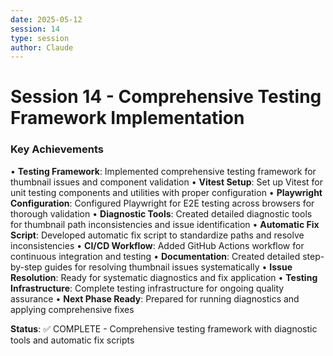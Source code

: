 ```yaml
---
date: 2025-05-12
session: 14
type: session
author: Claude
---
```


# Session 14 - Comprehensive Testing Framework Implementation

### Key Achievements
• **Testing Framework**: Implemented comprehensive testing framework for thumbnail issues and component validation
• **Vitest Setup**: Set up Vitest for unit testing components and utilities with proper configuration
• **Playwright Configuration**: Configured Playwright for E2E testing across browsers for thorough validation
• **Diagnostic Tools**: Created detailed diagnostic tools for thumbnail path inconsistencies and issue identification
• **Automatic Fix Script**: Developed automatic fix script to standardize paths and resolve inconsistencies
• **CI/CD Workflow**: Added GitHub Actions workflow for continuous integration and testing
• **Documentation**: Created detailed step-by-step guides for resolving thumbnail issues systematically
• **Issue Resolution**: Ready for systematic diagnostics and fix application
• **Testing Infrastructure**: Complete testing infrastructure for ongoing quality assurance
• **Next Phase Ready**: Prepared for running diagnostics and applying comprehensive fixes

**Status**: ✅ COMPLETE - Comprehensive testing framework with diagnostic tools and automatic fix scripts
